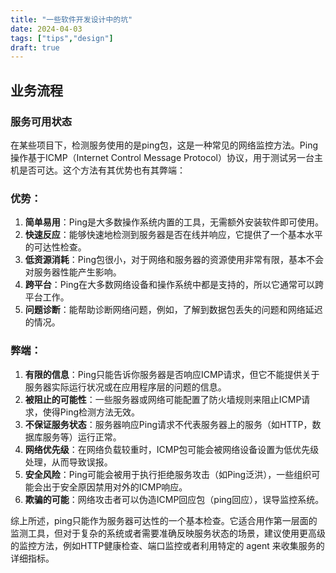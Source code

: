 ```yaml
---
title: "一些软件开发设计中的坑"
date: 2024-04-03
tags: ["tips","design"]
draft: true
---
```


## 业务流程

### 服务可用状态

在某些项目下，检测服务使用的是ping包，这是一种常见的网络监控方法。Ping操作基于ICMP（Internet Control Message Protocol）协议，用于测试另一台主机是否可达。这个方法有其优势也有其弊端：

### 优势：

1. **简单易用**：Ping是大多数操作系统内置的工具，无需额外安装软件即可使用。
2. **快速反应**：能够快速地检测到服务器是否在线并响应，它提供了一个基本水平的可达性检查。
3. **低资源消耗**：Ping包很小，对于网络和服务器的资源使用非常有限，基本不会对服务器性能产生影响。
4. **跨平台**：Ping在大多数网络设备和操作系统中都是支持的，所以它通常可以跨平台工作。
5. **问题诊断**：能帮助诊断网络问题，例如，了解到数据包丢失的问题和网络延迟的情况。

### 弊端：

1. **有限的信息**：Ping只能告诉你服务器是否响应ICMP请求，但它不能提供关于服务器实际运行状况或在应用程序层的问题的信息。
2. **被阻止的可能性**：一些服务器或网络可能配置了防火墙规则来阻止ICMP请求，使得Ping检测方法无效。
3. **不保证服务状态**：服务器响应Ping请求不代表服务器上的服务（如HTTP，数据库服务等）运行正常。
4. **网络优先级**：在网络负载较重时，ICMP包可能会被网络设备设置为低优先级处理，从而导致误报。
5. **安全风险**：Ping可能会被用于执行拒绝服务攻击（如Ping泛洪），一些组织可能会出于安全原因禁用对外的ICMP响应。
6. **欺骗的可能**：网络攻击者可以伪造ICMP回应包（ping回应），误导监控系统。

综上所述，ping只能作为服务器可达性的一个基本检查。它适合用作第一层面的监测工具，但对于复杂的系统或者需要准确反映服务状态的场景，建议使用更高级的监控方法，例如HTTP健康检查、端口监控或者利用特定的 agent 来收集服务的详细指标。

